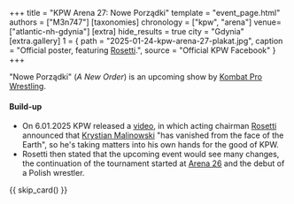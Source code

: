 +++
title = "KPW Arena 27: Nowe Porządki"
template = "event_page.html"
authors = ["M3n747"]
[taxonomies]
chronology = ["kpw", "arena"]
venue=["atlantic-nh-gdynia"]
[extra]
hide_results = true
city = "Gdynia"
[extra.gallery]
1 = { path = "2025-01-24-kpw-arena-27-plakat.jpg", caption = "Official poster, featuring [Rosetti](@/w/rosetti.md).", source = "Official KPW Facebook" }
+++

"Nowe Porządki" (_A New Order_) is an upcoming show by [Kombat Pro Wrestling](@/o/kpw.md).

#### Build-up

* On 6.01.2025 KPW released a [video][boss-rosetti], in which acting chairman [Rosetti](@/w/rosetti.md) announced that [Krystian Malinowski](@/w/krystian-malinowski.md) "has vanished from the face of the Earth", so he's taking matters into his own hands for the good of KPW.
* Rosetti then stated that the upcoming event would see many changes, the continuation of the tournament started at [Arena 26](@/e/kpw/2024-11-15-kpw-arena-26.md) and the debut of a Polish wrestler.

{{ skip_card() }}

[boss-rosetti]: https://www.youtube.com/watch?v=dUr5kiuQclg
